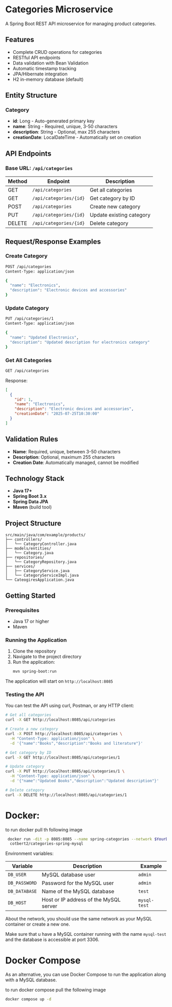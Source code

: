 # Categories Microservice

A Spring Boot REST API microservice for managing product categories.

## Features

- Complete CRUD operations for categories
- RESTful API endpoints
- Data validation with Bean Validation
- Automatic timestamp tracking
- JPA/Hibernate integration
- H2 in-memory database (default)

## Entity Structure

### Category
- **id**: Long - Auto-generated primary key
- **name**: String - Required, unique, 3-50 characters
- **description**: String - Optional, max 255 characters  
- **creationDate**: LocalDateTime - Automatically set on creation

## API Endpoints

### Base URL: `/api/categories`

| Method | Endpoint | Description |
|--------|----------|-------------|
| GET | `/api/categories` | Get all categories |
| GET | `/api/categories/{id}` | Get category by ID |
| POST | `/api/categories` | Create new category |
| PUT | `/api/categories/{id}` | Update existing category |
| DELETE | `/api/categories/{id}` | Delete category |

## Request/Response Examples

### Create Category
```bash
POST /api/categories
Content-Type: application/json

{
  "name": "Electronics",
  "description": "Electronic devices and accessories"
}
```

### Update Category
```bash
PUT /api/categories/1
Content-Type: application/json

{
  "name": "Updated Electronics",
  "description": "Updated description for electronics category"
}
```

### Get All Categories
```bash
GET /api/categories
```

Response:
```json
[
  {
    "id": 1,
    "name": "Electronics",
    "description": "Electronic devices and accessories",
    "creationDate": "2025-07-25T10:30:00"
  }
]
```

## Validation Rules

- **Name**: Required, unique, between 3-50 characters
- **Description**: Optional, maximum 255 characters
- **Creation Date**: Automatically managed, cannot be modified

## Technology Stack

- **Java 17+**
- **Spring Boot 3.x**
- **Spring Data JPA**
- **Maven** (build tool)

## Project Structure

```
src/main/java/com/example/products/
├── controllers/
│   └── CategoryController.java
├── models/entities/
│   └── Category.java
├── repositories/
│   └── CategoryRepository.java
├── services/
│   ├── CategoryService.java
│   └── CategoryServiceImpl.java
└── CateogiresApplication.java
```

## Getting Started

### Prerequisites
- Java 17 or higher
- Maven

### Running the Application

1. Clone the repository
2. Navigate to the project directory
3. Run the application:
   ```bash
   mvn spring-boot:run
   ```

The application will start on `http://localhost:8085`

### Testing the API

You can test the API using curl, Postman, or any HTTP client:

```bash
# Get all categories
curl -X GET http://localhost:8085/api/categories

# Create a new category
curl -X POST http://localhost:8085/api/categories \
  -H "Content-Type: application/json" \
  -d '{"name":"Books","description":"Books and literature"}'

# Get category by ID
curl -X GET http://localhost:8085/api/categories/1

# Update category
curl -X PUT http://localhost:8085/api/categories/1 \
  -H "Content-Type: application/json" \
  -d '{"name":"Updated Books","description":"Updated description"}'

# Delete category
curl -X DELETE http://localhost:8085/api/categories/1
```



# Docker: 

to run docker pull th following image
```bash
 docker run -dit -p 8085:8085 --name spring-categories --network $YourDockerNewtwork -e DB_USER=$YourUser -e DB_PASSWORD=$YourPassword -e DB_DATABASE=test -e DB_HOST=$YourHost
  cotbert2/categories-spring-mysql
```
Environment variables:

| Variable      | Description                                 | Example         |
|---------------|---------------------------------------------|-----------------|
| `DB_USER`     | MySQL database user                         | `admin`         |
| `DB_PASSWORD` | Password for the MySQL user                 | `admin`   |
| `DB_DATABASE` | Name of the MySQL database                  | `test`          |
| `DB_HOST`     | Host or IP address of the MySQL server      | `mysql-test`    |

About the network, you should use the same network as your MySQL container or create a new one.


Make sure that u have a MySQL container running with the name `mysql-test` and the database is accessible at port 3306.


# Docker Compose

As an alternative, you can use Docker Compose to run the application along with a MySQL database.

to run docker compose pull the following image
```bash
docker compose up -d
```



